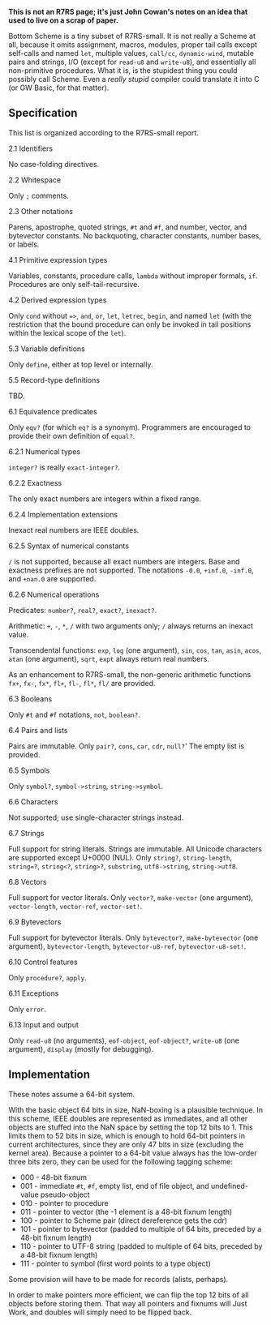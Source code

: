 **This is not an R7RS page; it's just John Cowan's notes on an idea that used to live on a scrap of paper.**

Bottom Scheme is a tiny subset of R7RS-small.
It is not really a Scheme at all, because it omits
assignment, macros, modules, proper tail calls except self-calls and named `let`,
multiple values, `call/cc`, `dynamic-wind`, mutable pairs and strings,
I/O (except for `read-u8` and `write-u8`),
and essentially all non-primitive procedures.
What it is, is the stupidest thing you could possibly call Scheme.
Even a *really stupid* compiler could translate it into C
(or GW Basic, for that matter).

## Specification

This list is organized according to the R7RS-small report.

2.1 Identifiers

No case-folding directives.

2.2 Whitespace

Only `;` comments.

2.3 Other notations

Parens, apostrophe, quoted strings, `#t` and `#f`, and number, vector, and bytevector constants.  No backquoting, character constants, number bases, or labels.

4.1 Primitive expression types

Variables, constants, procedure calls, `lambda` without improper formals, `if`.
Procedures are only self-tail-recursive.

4.2 Derived expression types

Only `cond` without `=>`, `and`, `or`, `let`, `letrec`, `begin`, and named `let` (with the restriction that the bound procedure can only be invoked in tail positions within the lexical scope of the `let`).

5.3 Variable definitions

Only `define`, either at top level or internally.

5.5 Record-type definitions

TBD.

6.1 Equivalence predicates

Only `eqv?` (for which `eq?` is a synonym).
Programmers are encouraged to provide their own definition of `equal?`.

6.2.1 Numerical types

`integer?` is really `exact-integer?`.

6.2.2 Exactness

The only exact numbers are integers within a fixed range.

6.2.4 Implementation extensions

Inexact real numbers are IEEE doubles.

6.2.5 Syntax of numerical constants

`/` is not supported, because all exact numbers are integers.
Base and exactness prefixes are not supported.  The notations `-0.0`, `+inf.0`, `-inf.0`, and `+nan.0` are supported.

6.2.6 Numerical operations

Predicates:  `number?`, `real?`, `exact?`, `inexact?`.

Arithmetic:  `+`, `-`, `*`, `/` with two arguments only; `/` always returns an inexact value.

Transcendental functions:  `exp`, `log` (one argument),
`sin`, `cos`, `tan`, `asin`, `acos`, `atan` (one argument),
`sqrt`, `expt` always return real numbers.

As an enhancement to R7RS-small, the non-generic arithmetic functions
`fx+`, `fx-`, `fx*`, `fl+`, `fl-`, `fl*`, `fl/` are provided.

6.3 Booleans

Only `#t` and `#f` notations, `not`, `boolean?`.

6.4 Pairs and lists

Pairs are immutable.  Only `pair?`, `cons`, `car`, `cdr`, `null?`'
The empty list is provided.

6.5 Symbols

Only `symbol?`, `symbol->string`, `string->symbol`.

6.6 Characters

Not supported; use single-character strings instead.

6.7 Strings

Full support for string literals.  Strings are immutable.
All Unicode characters are supported except U+0000 (NUL).
Only `string?`, `string-length`, `string=?`, `string<?`, `string>?`, `substring`, `utf8->string`, `string->utf8`.

6.8 Vectors

Full support for vector literals.
Only `vector?`, `make-vector` (one argument), `vector-length`, `vector-ref`, `vector-set!`.

6.9 Bytevectors

Full support for bytevector literals.
Only `bytevector?`, `make-bytevector` (one argument), `bytevector-length`,
`bytevector-u8-ref`, `bytevector-u8-set!`.

6.10 Control features

Only `procedure?`, `apply`.

6.11 Exceptions

Only `error`.

6.13 Input and output

Only `read-u8` (no arguments), `eof-object`, `eof-object?`, `write-u8` (one argument),
`display` (mostly for debugging).

## Implementation

These notes assume a 64-bit system.

With the basic object 64 bits in size, NaN-boxing is a plausible technique.
In this scheme, IEEE doubles are represented as immediates,
and all other objects are stuffed
into the NaN space by setting the top 12 bits to 1.
This limits them to 52 bits in size,
which is enough to hold 64-bit pointers in current architectures,
since they are only 47 bits in size (excluding the kernel area).
Because a pointer to a 64-bit value always has the low-order three bits zero,
they can be used for the following tagging scheme:

* 000 - 48-bit fixnum
* 001 - immediate `#t`, `#f`, empty list, end of file object, and undefined-value pseudo-object
* 010 - pointer to procedure
* 011 - pointer to vector (the -1 element is a 48-bit fixnum length)
* 100 - pointer to Scheme pair (direct dereference gets the cdr)
* 101 - pointer to bytevector (padded to multiple of 64 bits, preceded by a 48-bit fixnum length)
* 110 - pointer to UTF-8 string (padded to multiple of 64 bits, preceded by a 48-bit fixnum length)
* 111 - pointer to symbol (first word points to a type object)

Some provision will have to be made for records (alists, perhaps).

In order to make pointers more efficient,
we can flip the top 12 bits of all objects before storing them.
That way all pointers and fixnums will Just Work,
and doubles will simply need to be flipped back.

